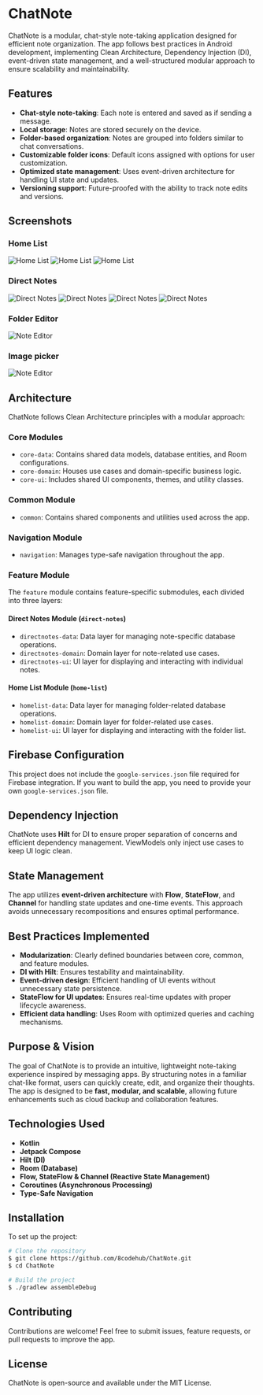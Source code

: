 # ChatNote

ChatNote is a modular, chat-style note-taking application designed for efficient note organization.
The app follows best practices in Android development, implementing Clean Architecture, Dependency
Injection (DI), event-driven state management, and a well-structured modular approach to ensure
scalability and maintainability.

## Features

- **Chat-style note-taking**: Each note is entered and saved as if sending a message.
- **Local storage**: Notes are stored securely on the device.
- **Folder-based organization**: Notes are grouped into folders similar to chat conversations.
- **Customizable folder icons**: Default icons assigned with options for user customization.
- **Optimized state management**: Uses event-driven architecture for handling UI state and updates.
- **Versioning support**: Future-proofed with the ability to track note edits and versions.

## Screenshots

### Home List

![Home List](https://raw.githubusercontent.com/8codehub/ChatNote/refs/heads/main/assets/home.png)
![Home List](https://raw.githubusercontent.com/8codehub/ChatNote/refs/heads/main/assets/home_folder_swipe.png)
![Home List](https://raw.githubusercontent.com/8codehub/ChatNote/refs/heads/main/assets/home_delete_folder.png)

### Direct Notes

![Direct Notes](https://raw.githubusercontent.com/8codehub/ChatNote/refs/heads/main/assets/notes.png)
![Direct Notes](https://raw.githubusercontent.com/8codehub/ChatNote/refs/heads/main/assets/image_draft.png)
![Direct Notes](https://raw.githubusercontent.com/8codehub/ChatNote/refs/heads/main/assets/single_note.png)
![Direct Notes](https://raw.githubusercontent.com/8codehub/ChatNote/refs/heads/main/assets/note_actions.png)

### Folder Editor

![Note Editor](https://raw.githubusercontent.com/8codehub/ChatNote/refs/heads/main/assets/folder_editor.png)


### Image picker

![Note Editor](https://raw.githubusercontent.com/8codehub/ChatNote/refs/heads/main/assets/image_picker.png)

## Architecture

ChatNote follows Clean Architecture principles with a modular approach:

### Core Modules

- `core-data`: Contains shared data models, database entities, and Room configurations.
- `core-domain`: Houses use cases and domain-specific business logic.
- `core-ui`: Includes shared UI components, themes, and utility classes.

### Common Module

- `common`: Contains shared components and utilities used across the app.

### Navigation Module

- `navigation`: Manages type-safe navigation throughout the app.

### Feature Module

The `feature` module contains feature-specific submodules, each divided into three layers:

#### Direct Notes Module (`direct-notes`)

- `directnotes-data`: Data layer for managing note-specific database operations.
- `directnotes-domain`: Domain layer for note-related use cases.
- `directnotes-ui`: UI layer for displaying and interacting with individual notes.

#### Home List Module (`home-list`)

- `homelist-data`: Data layer for managing folder-related database operations.
- `homelist-domain`: Domain layer for folder-related use cases.
- `homelist-ui`: UI layer for displaying and interacting with the folder list.

## Firebase Configuration

This project does not include the `google-services.json` file required for Firebase integration. If
you want to build the app, you need to provide your own `google-services.json` file.

## Dependency Injection

ChatNote uses **Hilt** for DI to ensure proper separation of concerns and efficient dependency
management. ViewModels only inject use cases to keep UI logic clean.

## State Management

The app utilizes **event-driven architecture** with **Flow**, **StateFlow**, and **Channel** for
handling state updates and one-time events. This approach avoids unnecessary recompositions and
ensures optimal performance.

## Best Practices Implemented

- **Modularization**: Clearly defined boundaries between core, common, and feature modules.
- **DI with Hilt**: Ensures testability and maintainability.
- **Event-driven design**: Efficient handling of UI events without unnecessary state persistence.
- **StateFlow for UI updates**: Ensures real-time updates with proper lifecycle awareness.
- **Efficient data handling**: Uses Room with optimized queries and caching mechanisms.

## Purpose & Vision

The goal of ChatNote is to provide an intuitive, lightweight note-taking experience inspired by
messaging apps. By structuring notes in a familiar chat-like format, users can quickly create, edit,
and organize their thoughts. The app is designed to be **fast, modular, and scalable**, allowing
future enhancements such as cloud backup and collaboration features.

## Technologies Used

- **Kotlin**
- **Jetpack Compose**
- **Hilt (DI)**
- **Room (Database)**
- **Flow, StateFlow & Channel (Reactive State Management)**
- **Coroutines (Asynchronous Processing)**
- **Type-Safe Navigation**

## Installation

To set up the project:

```sh
# Clone the repository
$ git clone https://github.com/8codehub/ChatNote.git
$ cd ChatNote

# Build the project
$ ./gradlew assembleDebug
```

## Contributing

Contributions are welcome! Feel free to submit issues, feature requests, or pull requests to improve
the app.

## License

ChatNote is open-source and available under the MIT License.

